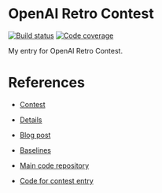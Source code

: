 # OpenAI Retro Contest

[![Build status][Build image]][Build]
[![Code coverage][Codecov image]][Codecov]

  [Build]: https://travis-ci.org/woctezuma/openai-retro-contest
  [Build image]: https://travis-ci.org/woctezuma/openai-retro-contest.svg?branch=master

  [PyUp]: https://pyup.io/repos/github/woctezuma/openai-retro-contest/
  [Dependency image]: https://pyup.io/repos/github/woctezuma/openai-retro-contest/shield.svg
  [Python3 image]: https://pyup.io/repos/github/woctezuma/openai-retro-contest/python-3-shield.svg

  [Codecov]: https://codecov.io/gh/woctezuma/openai-retro-contest
  [Codecov image]: https://codecov.io/gh/woctezuma/openai-retro-contest/branch/master/graph/badge.svg

My entry for OpenAI Retro Contest.

# References

* [Contest](https://contest.openai.com/)

* [Details](https://contest.openai.com/details)

* [Blog post](https://blog.openai.com/retro-contest/)

* [Baselines](https://github.com/openai/retro-baselines)

* [Main code repository](https://github.com/openai/retro)

* [Code for contest entry](https://github.com/openai/retro-contest)

